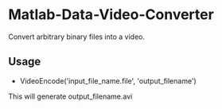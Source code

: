 # Matlab-Data-Video-Converter
Convert arbitrary binary files into a video.  

## Usage
- VideoEncode('input_file_name.file', 'output_filename')

This will generate output_filename.avi
